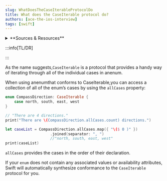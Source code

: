 ```yaml
---
slug: WhatDoesTheCaseIterableProtocolDo
title: What does the CaseIterable protocol do?
authors: [ace-the-ios-interview]
tags: [swift]
---
```


<details>
  <summary>**Sources & Resources**</summary>

  **Main Source:** [Ace the iOS Interview](https://aryamansharda.gumroad.com/l/tcvck)

  **Additional Sources:**

  **Further Reading:**

</details>

:::info[TL/DR]

:::

As the name suggests,`CaseIterable` is a protocol that provides a handy way of iterating through all of the individual cases in anenum.

When using anenumthat conforms to CaseIterable,you can access a collection of all of the enum’s cases by using the `allCases` property:

```swift
enum CompassDirection: CaseIterable {
    case north, south, east, west
}

// "There are 4 directions."
print("There are \(CompassDirection.allCases.count) directions.")

let caseList = CompassDirection.allCases.map({ "\($ 0 )" })
                    .joined(separator: ", ")
                    //"north, south, east, west"
print(caseList)
```

`allCases` provides the cases in the order of their declaration.

If your `enum` does not contain any associated values or availability attributes, Swift will automatically synthesize conformance to the `CaseIterable` protocol for you.
